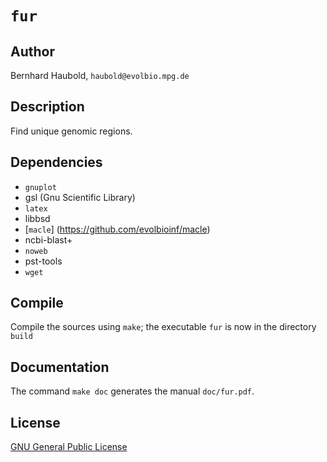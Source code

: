 # `fur`
## Author
Bernhard Haubold, `haubold@evolbio.mpg.de`
## Description
Find unique genomic regions.
## Dependencies
* `gnuplot`
* gsl (Gnu Scientific Library)
* `latex`
* libbsd
* [`macle`] (https://github.com/evolbioinf/macle)
* ncbi-blast+
* `noweb`
* pst-tools
* `wget`
## Compile
Compile the sources using `make`; the executable `fur` is now in the directory `build`
## Documentation
The command `make doc` generates the manual `doc/fur.pdf`.
## License
[GNU General Public License](https://www.gnu.org/licenses/gpl.html)
